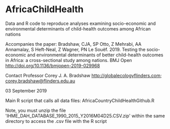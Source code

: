 # AfricaChildHealth

Data and R code to reproduce analyses examining socio-economic and environmental determinants of child-health outcomes among African nations

Accompanies the paper: Bradshaw, CJA, SP Otto, Z Mehrabi, AA Annamalay, S Heft-Neal, Z Wagner, PN Le Souëf. 2019. Testing the socio-economic and environmental determinants of better child-health outcomes in Africa: a cross-sectional study among nations. BMJ Open http://doi.org/10.1136/bmjopen-2019-029968

Contact Professor Corey J. A. Bradshaw
http://globalecologyflinders.com; corey.bradshaw@flinders.edu.au

03 September 2019


Main R script that calls all data files: AfricaCountryChildHealthGithub.R

Note, you must unzip the file 'IHME_DAH_DATABASE_1990_2015_Y2016M04D25.CSV.zip' within the same directory to access the .csv file with the R script
